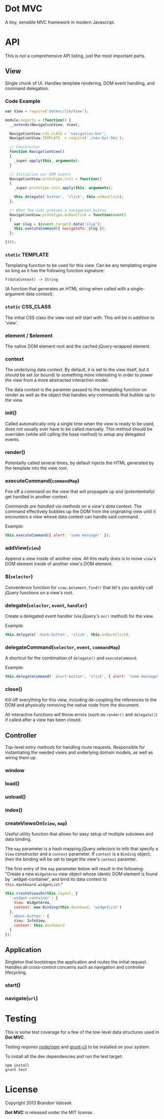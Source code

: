 # Dot MVC

A tiny, sensible MVC framework in modern Javascript.

# API

This is not a comprehensive API listing, just the most important parts.

## View

Single chunk of UI. Handles template rendering, DOM event handling, and command
delegation.

### Code Example

```javascript
var View = require('dotmvc/lib/View');

module.exports = (function() {
  __extends(NavigationView, View);

  NavigationView.CSS_CLASS = 'navigation-bar';
  NavigationView.TEMPLATE  = require('./nav-bar.hbs');

  // Constructor
  function NavigationView()
  {
    _super.apply(this, arguments);
  }

  // Initialize our DOM events
  NavigationView.prototype.init = function()
  {
    _super.prototype.init.apply(this, arguments);

    this.delegate('button', 'click', this.onNavClick);
  };

  // When the user presses a navigation button
  NavigationView.prototype.onNavClick = function(event)
  {
    var slug = $(event.target).data('slug');
    this.executeCommand({ navigateTo: slug });
  };

})();
```

### `static` TEMPLATE

Templating function to be used for this view. Can be any templating engine so
long as it has the following function signature:

```
f(dataContext) -> String
```

(A function that generates an HTML string when called with a single-argument
data context).

### `static` CSS_CLASS

The initial CSS class the view root will start with. This will be in addition
to 'view'.

### element / $element

The native DOM element root and the cached jQuery-wrapped element.

### context

The underlying data context. By default, it is set to the view itself, but it
should be set (or bound) to something more interesting in order to power the
view from a more abstracted interaction model.

The data context is the paramter passed to the templating function on render as
well as the object that handles any commands that bubble up to the view.

### init()

Called automatically only a single time when the view is ready to be used, does
not usually ever have to be called manually. This method should be overriden
(while still calling the base method) to setup any delegated events.

### render()

Potentailly called several times, by default injects the HTML generated by the
template into the view root.

### executeCommand(`commandMap`)

Fire off a command on the view that will propagate up and (potententially) get handled in another context.

*Commands are handled via methods on a view's data context*. The command
effectively bubbles up the DOM from the originating view until it encounters a
view whose data context can handle said command.

Example:

```javascript
this.executeCommand({ alert: 'some message!' });
```

### addView(`view`)

Append a view inside of another view. All this really does is to move `view`'s
DOM element inside of another view's DOM element.

### $(`selector`)

Convenience function for `view.$element.find()` that let's you quickly call
jQuery functions on a view's root.

### delegate(`selector`, `event`, `handler`)

Create a delegated event handler (via jQuery's `on()` method) for the view.

Example:

```javascript
this.delegate('.back-button', 'click', this.onBackClick);
```

### delegateCommand(`selector`, `event`, `commandMap`)

A shortcut for the combination of `delegate()` and `executeCommand`.

Example:

```javascript
this.delegateCommand('.alert-button', 'click', { alert: 'some message!' });
```

### close()

Kill off everything for this view, including de-coupling the references to the
DOM and physically removing the native node from the document.

All interactive functions will throw errors (such as `render()` and
`delegate()`) if called after a view has been closed.

## Controller

Top-level entry methods for handling route requests. Responsible for
instantiating the needed views and underlying domain models, as well as wiring
them up.

### window

### load()

### unload()

### index()

### createViewsOn(`view`, `map`)

Useful utility function that allows for easy setup of multiple subviews and
data binding.

The `map` parameter is a hash mapping jQuery selectors to info that specify a
`View` constructor and a `context` parameter. If `context` is a `Binding`
object, then the binding will be set to target the view's `context` paramter.

The first entry of the `map` parameter below will result in the following:
"Create a new `WidgetArea` view object whose identic DOM element is found by
'.widget-container', and bind its data context to `this.dashboard.widgetList`."

```javascript
this.createViewsOn(this.layout, {
  '.widget-container': {
    View: WidgetArea,
    context: new Binding(this.dashboad, 'widgetList')
  },
  '.about-button': {
    View: InfoView,
    context: this.dashboard
  }
});
```

## Application

Singleton that bootstraps the application and routes the initial request.
Handles all cross-control concerns such as navigation and controller
lifecycling.

### start()

### navigate(`url`)

# Testing

This is some test coverage for a few of the low-level data structures used in
**Dot MVC**.

Testing requires [node/npm](http://nodejs.org) and
[grunt-cli](https://github.com/gruntjs/grunt-cli) to be installed on your
system.

To install all the dev dependencies and run the test target:

```
npm install
grunt test
```

# License
Copyright 2013 Brandon Valosek

**Dot MVC** is released under the MIT license.

